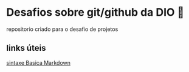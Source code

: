 # Desafios sobre git/github da DIO 🤙
repositorio criado para o desafio de projetos
## links úteis
[sintaxe Basica Markdown](https://www.markdownguide.org/getting-started/)
